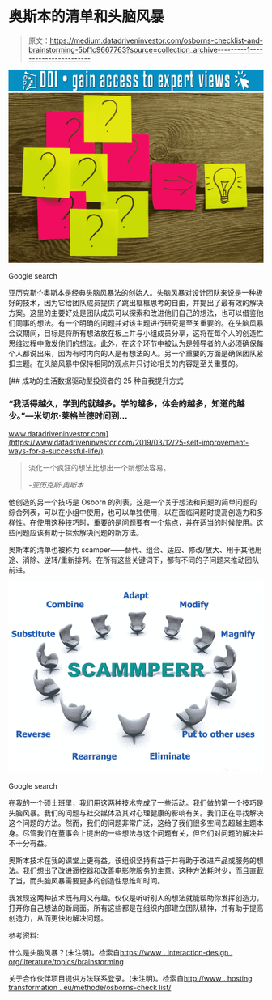 # 奥斯本的清单和头脑风暴

> 原文：<https://medium.datadriveninvestor.com/osborns-checklist-and-brainstorming-5bf1c9667763?source=collection_archive---------1----------------------->

[![](img/d929052c646cddace4a72b9ee7bd9a19.png)](http://www.track.datadriveninvestor.com/1B9E)![](img/1178c2283aec1c9c5ed2ddb15d3aed43.png)

Google search

亚历克斯·f·奥斯本是经典头脑风暴法的创始人。头脑风暴对设计团队来说是一种极好的技术，因为它给团队成员提供了跳出框框思考的自由，并提出了最有效的解决方案。这里的主要好处是团队成员可以探索和改进他们自己的想法，也可以借鉴他们同事的想法。有一个明确的问题并对该主题进行研究是至关重要的。在头脑风暴会议期间，目标是将所有想法放在板上并与小组成员分享，这将在每个人的创造性思维过程中激发他们的想法。此外，在这个环节中被认为是领导者的人必须确保每个人都说出来，因为有时内向的人是有想法的人。另一个重要的方面是确保团队紧扣主题。在头脑风暴中保持相同的观点并只讨论相关的内容是至关重要的。

[](https://www.datadriveninvestor.com/2019/03/12/25-self-improvement-ways-for-a-successful-life/) [## 成功的生活数据驱动型投资者的 25 种自我提升方式

### “我活得越久，学到的就越多。学的越多，体会的越多，知道的越少。”―米切尔·莱格兰德时间到…

www.datadriveninvestor.com](https://www.datadriveninvestor.com/2019/03/12/25-self-improvement-ways-for-a-successful-life/) 

> 淡化一个疯狂的想法比想出一个新想法容易。
> 
> *-亚历克斯·奥斯本*

他创造的另一个技巧是 Osborn 的列表，这是一个关于想法和问题的简单问题的综合列表，可以在小组中使用，也可以单独使用，以在面临问题时提高创造力和多样性。在使用这种技巧时，重要的是问题要有一个焦点，并在适当的时候使用。这些问题应该有助于探索解决问题的新方法。

奥斯本的清单也被称为 scamper——替代、组合、适应、修改/放大、用于其他用途、消除、逆转/重新排列。在所有这些关键词下，都有不同的子问题来推动团队前进。

![](img/ddaea087d36c8f186d3416a5ff3e0642.png)

Google search

在我的一个硕士班里，我们用这两种技术完成了一些活动。我们做的第一个技巧是头脑风暴。我们的问题与社交媒体及其对心理健康的影响有关。我们正在寻找解决这个问题的方法。然而，我们的问题非常广泛，这给了我们很多空间去超越主题本身。尽管我们在董事会上提出的一些想法与这个问题有关，但它们对问题的解决并不十分有益。

奥斯本技术在我的课堂上更有益。该组织坚持有益于并有助于改进产品或服务的想法。我们想出了改进遥控器和改善电影院服务的主意。这种方法耗时少，而且直截了当，而头脑风暴需要更多的创造性思维和时间。

我发现这两种技术既有用又有趣。仅仅是听听别人的想法就能帮助你发挥创造力，打开你自己想法的新局面。所有这些都是在组织内部建立团队精神，并有助于提高创造力，从而更快地解决问题。

参考资料:

什么是头脑风暴？(未注明)。检索自[https://www . interaction-design . org/literature/topics/brainstorming](https://www.interaction-design.org/literature/topics/brainstorming)

关于合作伙伴项目提供方法联系登录。(未注明)。检索自[http://www . hosting transformation . eu/methode/osborns-check list/](http://www.hostingtransformation.eu/methode/osborns-checklist/)